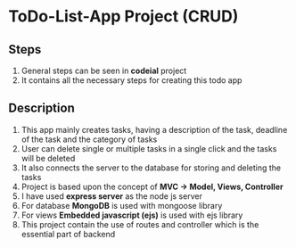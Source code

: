 # ToDo-List-App Project (CRUD)

## Steps
1. General steps can be seen in **codeial** project
2. It contains all the necessary steps for creating this todo app

## Description
1. This app mainly creates tasks, having a description of the task, deadline of the task and the category of tasks
2. User can delete single or multiple tasks in a single click and the tasks will be deleted
3. It also connects the server to the database for storing and deleting the tasks
4. Project is based upon the concept of **MVC -> Model, Views, Controller**
5. I have used **express server** as the node js server
6. For database **MongoDB** is used with mongoose library
7. For views **Embedded javascript (ejs)** is used with ejs library
8. This project contain the use of routes and controller which is the essential part of backend

